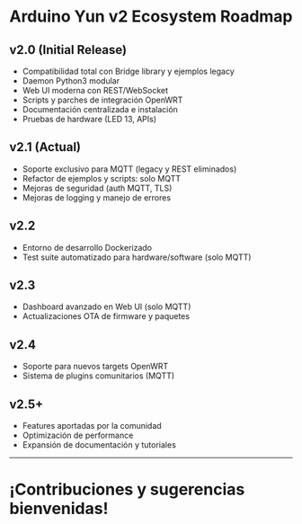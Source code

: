 # Arduino Yun v2 Ecosystem Roadmap

## v2.0 (Initial Release)
- Compatibilidad total con Bridge library y ejemplos legacy
- Daemon Python3 modular
- Web UI moderna con REST/WebSocket
- Scripts y parches de integración OpenWRT
- Documentación centralizada e instalación
- Pruebas de hardware (LED 13, APIs)

## v2.1 (Actual)
- Soporte exclusivo para MQTT (legacy y REST eliminados)
- Refactor de ejemplos y scripts: solo MQTT
- Mejoras de seguridad (auth MQTT, TLS)
- Mejoras de logging y manejo de errores

## v2.2
- Entorno de desarrollo Dockerizado
- Test suite automatizado para hardware/software (solo MQTT)

## v2.3
- Dashboard avanzado en Web UI (solo MQTT)
- Actualizaciones OTA de firmware y paquetes

## v2.4
- Soporte para nuevos targets OpenWRT
- Sistema de plugins comunitarios (MQTT)

## v2.5+
- Features aportadas por la comunidad
- Optimización de performance
- Expansión de documentación y tutoriales

---

# ¡Contribuciones y sugerencias bienvenidas!
